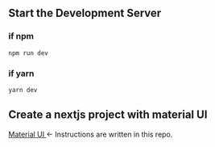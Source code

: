 ## Start the Development Server

### if npm
```npm run dev```

### if yarn
```yarn dev```

## Create a nextjs project with material UI
[ Material UI ](https://github.com/mui-org/material-ui/tree/master/examples/nextjs) <- Instructions are written in this repo.
